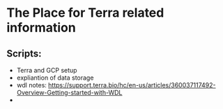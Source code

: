 # The Place for Terra related information

## Scripts:


- Terra and GCP setup
- expliantion of data storage
- wdl notes: https://support.terra.bio/hc/en-us/articles/360037117492-Overview-Getting-started-with-WDL
- 
  
